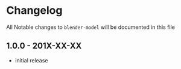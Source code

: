 # Changelog

All Notable changes to `blender-model` will be documented in this file

## 1.0.0 - 201X-XX-XX

- initial release
